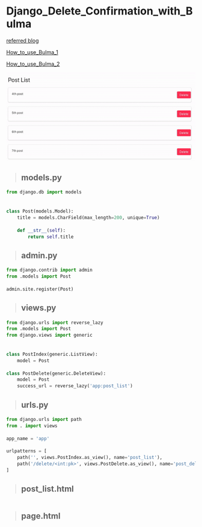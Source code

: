# Django_Delete_Confirmation_with_Bulma

[referred blog](https://narito.ninja/blog/detail/119/)


[How_to_use_Bulma_1](https://pypi.org/project/django-simple-bulma/)


[How_to_use_Bulma_2](https://github.com/timonweb/django-bulma)

![Delete-Confirmation-with-Bulma](Delete-Confirmation-with-Bulma.gif)

> ## models.py
``` python
from django.db import models


class Post(models.Model):
	title = models.CharField(max_length=200, unique=True)

	def __str__(self):
		return self.title
```

> ## admin.py
``` python
from django.contrib import admin
from .models import Post

admin.site.register(Post)
```

> ## views.py
``` python
from django.urls import reverse_lazy
from .models import Post
from django.views import generic


class PostIndex(generic.ListView):
    model = Post

class PostDelete(generic.DeleteView):
    model = Post
    success_url = reverse_lazy('app:post_list')
```

> ## urls.py
``` python
from django.urls import path
from . import views

app_name = 'app'

urlpatterns = [
    path('', views.PostIndex.as_view(), name='post_list'),
    path('/delete/<int:pk>', views.PostDelete.as_view(), name='post_delete'),   
]
```

> ## post_list.html
``` python

```

> ## page.html
``` python

```
